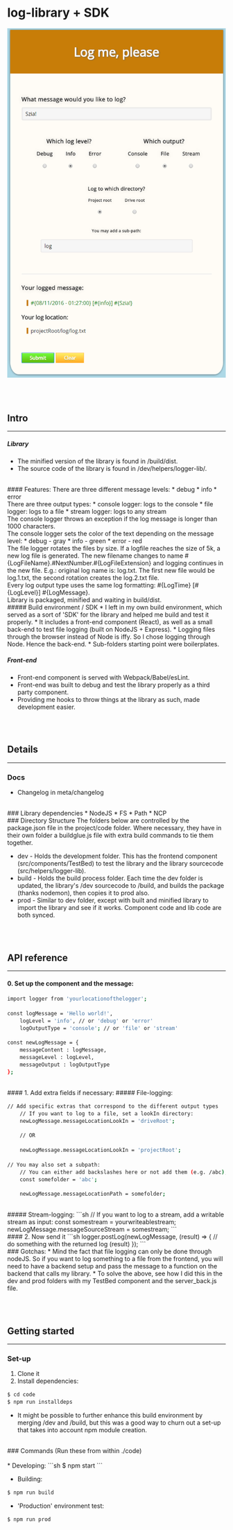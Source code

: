 # log-library + SDK

![Screenshot of the front-end component](/meta/screenshot.png?raw=true "Front-end component screenshot")

<br /><br />
## Intro
------
##### Library
* The minified version of the library is found in /build/dist.
* The source code of the library is found in /dev/helpers/logger-lib/.

<br />
#### Features:
There are three different message levels:
* debug
* info
* error 

<br />
There are three output types:
* console logger: logs to the console
* file logger: logs to a file
* stream logger: logs to any stream

<br />
The console logger throws an exception if the log message is longer than 1000 characters. 
<br />
The console logger sets the color of the text depending on the message level:
* debug - gray
* info - green
* error - red

<br />
The file logger rotates the files by size. If a logfile reaches the size of 5k, a new log file is generated.
The new filename changes to name #{LogFileName}.#NextNumber.#{LogFileExtension} and logging continues in the new file.
E.g.: original log name is: log.txt. The first new file would be log.1.txt, the second rotation creates the log.2.txt file.

<br />
Every log output type uses the same log formatting: #{LogTime} [#{LogLevel}] #{LogMessage}.

<br />
Library is packaged, minified and waiting in build/dist.

<br />
##### Build environment / SDK
* I left in my own build environment, which served as a sort of 'SDK' for the  library and helped me build and test it properly.
* It includes a front-end component (React), as well as a small back-end to test file logging (built on NodeJS + Express). 
* Logging files through the browser instead of Node is iffy. So I chose logging through Node. Hence the back-end.
* Sub-folders starting point were boilerplates.
<br />

##### Front-end
* Front-end component is served with Webpack/Babel/esLint.
* Front-end was built to debug and test the library properly as a third party component. 
* Providing me hooks to throw things at the library as such, made development easier.

<br /><br />
## Details
------
### Docs
* Changelog in meta/changelog

<br />
### Library dependencies
* NodeJS
* FS
* Path
* NCP

<br />
### Directory Structure
The folders below are controlled by the package.json file in the project/code folder. Where necessary, they have in their own folder a buildglue.js file with extra build commands to tie them together.

* dev - Holds the development folder. This has the frontend component (src/components/TestBed) to test the library and the library sourcecode (src/helpers/logger-lib).
* build - Holds the build process folder. Each time the dev folder is updated, the library's /dev sourcecode to /build, and builds the package (thanks nodemon), then copies it to prod also.
* prod - Similar to dev folder, except with built and minified library to import the library and see if it works. Component code and lib code are both synced.

<br /><br />
## API reference
------
#### 0. Set up the component and the message:

```sh
import logger from 'yourlocationofthelogger';

const logMessage = 'Hello world!',
    logLevel = 'info', // or 'debug' or 'error'
    logOutputType = 'console'; // or 'file' or 'stream'
    
const newLogMessage = {
	messageContent : logMessage,
	messageLevel : logLevel,
	messageOutput : logOutputType
};
```

<br />
#### 1. Add extra fields if necessary:
##### File-logging:

```sh
// Add specific extras that correspond to the different output types
	// If you want to log to a file, set a lookIn directory:
	newLogMessage.messageLocationLookIn = 'driveRoot';
		
	// OR
		
	newLogMessage.messageLocationLookIn = 'projectRoot';

// You may also set a subpath:
	// You can either add backslashes here or not add them (e.g. /abc), the library can handle both
	const somefolder = 'abc';
	
	newLogMessage.messageLocationPath = somefolder;
```

<br />
##### Stream-logging:
```sh
// If you want to log to a stream, add a writable stream as input:
const somestream = yourwriteablestream;
newLogMessage.messageSourceStream = somestream;
```

<br />
#### 2. Now send it
```sh
logger.postLog(newLogMessage, (result) => {
	// do something with the returned log (result)
});
```
<br />
### Gotchas:
* Mind the fact that file logging can only be done through nodeJS. So if you want to log something to a file from the frontend, you will need to have a backend setup and pass the message to a function on the backend that calls my library. 
* To solve the above, see how I did this in the dev and prod folders with my TestBed component and the server_back.js file.

<br /><br />
## Getting started
------
### Set-up
1. Clone it
2. Install dependencies: 

```sh
$ cd code
$ npm run installdeps
```

* It might be possible to further enhance this build environment by merging /dev and /build,
but this was a good way to churn out a set-up that takes into account npm module creation.

<br />
### Commands
(Run these from within ./code)
<br /><br />
* Developing: 
```sh
$ npm start
```

* Building:
```sh
$ npm run build
```

* 'Production' environment test:
```sh
$ npm run prod
```